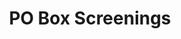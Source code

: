 ---
permalink: /programming/screenings/
layout: cat-screening
title: <span class="accent-2">PO Box</span> Screenings
category: screening
---